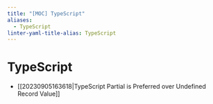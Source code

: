 ```yaml
---
title: "[MOC] TypeScript"
aliases:
  - TypeScript
linter-yaml-title-alias: TypeScript
---
```


# TypeScript

- [[20230905163618|TypeScript Partial is Preferred over Undefined Record Value]]
